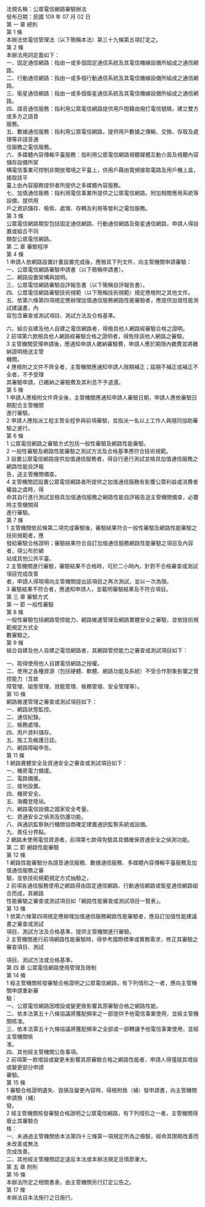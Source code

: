 法規名稱：公眾電信網路審驗辦法  
發布日期：民國 109 年 07 月 02 日  
第 一 章 總則  
第 1 條  
本辦法依電信管理法（以下簡稱本法）第三十九條第五項訂定之。  
第 2 條  
本辦法用詞定義如下：  
一、固定通信網路：指由一或多個固定通信系統及其電信機線設備所組成之通信網路。  
二、行動通信網路：指由一或多個行動通信系統及其電信機線設備所組成之通信網路。  
三、衛星通信網路：指由一或多個衛星通信系統及其電信機線設備所組成之通信網路。  
四、語音通信服務：指利用公眾電信網路提供用戶間藉由撥打電信號碼，建立雙方或多方之語音  
服務。  
五、數據通信服務：指利用公眾電信網路，提供用戶數據之傳輸、交換、存取及處理等非語音通  
信服務之電信服務。  
六、多媒體內容傳輸平臺服務：指利用公眾電信網路視聽媒體互動介面及視聽內容儲存設備所架  
構電信事業可控制非開放環境之平臺上，供用戶藉由寬頻接取電路及用戶機上盒，接取該平  
臺上由內容服務提供者所提供之多媒體內容服務。  
七、加值通信服務：指利用電信事業所提供之公眾電信網路，附加相關應用系統等設備，提供用  
戶之資訊儲存、檢索、處理、存轉及利用等營利之電信服務。  
第 3 條  
公眾電信網路類型包括固定通信網路、行動通信網路及衛星通信網路，申請人得設置或組合不同  
類型公眾電信網路。  
第 二 章 審驗程序  
第 4 條  
1 申請人依網路設置計畫設置完成後，應檢具下列文件，向主管機關申請審驗：  
一、公眾電信網路審驗申請書（以下簡稱申請書）。  
二、網路設置架構與說明。  
三、公眾電信網路審驗自評報告書（以下簡稱自評報告書）。  
四、公眾電信網路審驗技術規範（以下簡稱技術規範）規定應檢附之其他文件。  
五、依第六條第四項規定應辦理加值通信服務網路性能審驗者，應提供加值性能測試建議書，內  
容包含審查或測試項目、測試方法及合格基準。  


六、組合自建及他人自建之電信網路者，得檢具他人網路經審驗合格之證明。  
2 前項第六款檢具他人網路經審驗合格之證明者，得免除該他人網路之審驗。  
3 主管機關受理申請後，應通知申請人繳納審驗費，申請人應於期限內繳費並將繳納證明檢送主管  
機關。  
4 應檢附之文件不齊全者，主管機關應通知申請人限期補正；屆期不補正或補正不全者，不予受理  
其審驗申請，已繳納之審驗費及其利息不予退還。  
第 5 條  
1 申請人應檢附文件齊全後，主管機關應通知申請人審驗日期，申請人應依審驗日期配合主管機關  
進行審驗。  
2 申請人應指派工程主管全程參與前項審驗，並指派一名以上工作人員隨同協助審驗之進行。  
第 6 條  
1 公眾電信網路之審驗方式包括一般性審驗及網路性能審驗。  
2 一般性審驗及網路性能審驗之測試方法及合格基準應符合技術規範。  
3 設置公眾電信網路提供加值通信服務者，得自行進行測試並檢具加值通信服務之網路性能自評報  
告，送主管機關備查。  
4 主管機關認設置公眾電信網路者所提供之加值通信服務有影響公眾利益或消費者權益之虞時，得  
命其自行進行測試並檢具加值通信服務之網路性能自評報告送主管機關備查，必要時主管機關得  
進行審驗。  
第 7 條  
1 主管機關依前條第二項完成審驗後，審驗結果符合一般性審驗及網路性能審驗之技術規範者，應  
發給審驗合格證明；審驗結果符合自訂加值通信服務網路性能審驗之項目及內容者，得公布於網  
站或其他公共平臺。  
2 主管機關進行審驗，審驗結果不合格時，可於二小時內，針對不合格審查或測試項目完成改善  
者，申請人得現場向主管機關提出該項目之再次測試，並以一次為限。  
3 審驗結果不符合者，應通知申請人，並載明審驗結果及不符合項目。  
第 三 章 審驗方式  
第 一 節 一般性審驗  
第 8 條  
一般性審驗包括網路管控能力、網路維運管理及網路實體安全之審驗，並依技術規範規定方式全  
數審驗之。  
第 9 條  
組合自建及他人自建之電信網路者，其網路管控能力之審查或測試項目如下：  


一、取得使用他人自建電信網路之授權。  
二、使用之各種資源（包括硬體、軟體、網路功能及系統）不受合作對象影響之管控能力（含故  
障管理、組態管理、效能管理、帳務管理、安全管理等）。  
第 10 條  
網路維運管理之審查或測試項目如下：  
一、網路狀態監控。  
二、通信紀錄。  
三、帳務處理。  
四、用戶資料儲存。  
五、施工及維護日誌。  
六、網路障礙申告。  
第 11 條  
1 網路實體安全及資通安全之審查或測試項目如下：  
一、機房電力備援。  
二、電路備援。  
三、接地設置。  
四、機房安全。  
五、海纜登陸站。  
六、網路電信設備之國家安全考量。  
七、資通安全之偵測及防護功能。  
八、與通訊監察執行機關協商確定建置通訊監察系統或設備。  
九、責任分界點。  
2 網路未使用電信資源者，前項第七款得免驗其具備確保資通安全之偵測功能。  
第 二 節 網路性能審驗  
第 12 條  
1 網路性能審驗分為語音通信服務、數據通信服務、多媒體內容傳輸平臺服務及加值通信服務之審  
驗，並依技術規範規定方式抽驗之。  
2 前項各通信服務使用之網路得由固定通信網路、行動通信網路或衛星通信網路組合而成，其網路  
性能審驗之審查或測試項目如「網路性能審查或測試項目一覽表」。  
第 13 條  
1 依第六條第四項規定應辦理加值通信服務網路性能審驗者，應自訂加值性能建議書之審查或測試  
項目、測試方法及合格基準，提供主管機關進行審驗。  
2 主管機關進行前項網路性能審驗時，得參考國際標準或實務需求，修正其審驗之審查項目、測試  


項目、測試方法或合格基準。  
第 四 章 公眾電信網路使用管理及限制  
第 14 條  
1 經主管機關核發審驗合格證明之公眾電信網路，有下列情形之一者，應向主管機關申請重新審  
驗：  
一、公眾電信網路因增設或變更致影響其原審驗合格之網路性能。  
二、依本法第五十八條協議將獲配頻率之一部提供予他電信事業使用，並經主管機關核准。  
三、依本法第五十九條協議將獲配頻率之全部或一部轉讓予他電信事業使用，並經主管機關核  
准。  
四、其他經主管機關公告事項。  
2 前項第一款增設或變更未影響其原審驗合格之網路性能者，申請人得僅就其增設或變更部分申請  
審驗。  
第 15 條  
1 審驗合格證明遺失、毀損及變更內容時，得檢附換（補）發申請書，向主管機關申請換（補）  
發。  
2 經主管機關核發審驗合格證明之公眾電信網路，有下列情形之一者，主管機關得廢止其審驗合  
格：  
一、未通過主管機關依本法第四十三條第一項規定所為之檢驗，經命其限期改善而未改善或無法  
完成改善。  
二、其他經主管機關認定違反本法或本辦法規定且情節重大。  
第 五 章 附則  
第 16 條  
本辦法所定之相關書表，由主管機關另行訂定公告之。  
第 17 條  
本辦法自本法施行之日施行。  


